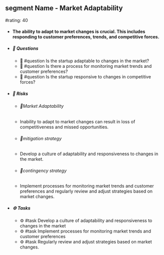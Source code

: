 ## segment Name - Market Adaptability
#rating: 40
- #### The ability to adapt to market changes is crucial. This includes responding to customer preferences, trends, and competitive forces.
- ##### 💭 Questions
  - 💭 #question Is the startup adaptable to changes in the market?
  - 💭 #question Is there a process for monitoring market trends and customer preferences?
  - 💭 #question Is the startup responsive to changes in competitive forces?
- ##### 🚨 Risks
  - ###### 🚨Market Adaptability
  - Inability to adapt to market changes can result in loss of competitiveness and missed opportunities.
  - ###### 🚨mitigation strategy
  - Develop a culture of adaptability and responsiveness to changes in the market.
  - ###### 🚨contingency strategy
  - Implement processes for monitoring market trends and customer preferences and regularly review and adjust strategies based on market changes.
- ##### ⚙️ Tasks
  - ⚙️ #task Develop a culture of adaptability and responsiveness to changes in the market
  - ⚙️ #task  Implement processes for monitoring market trends and customer preferences
  - ⚙️ #task  Regularly review and adjust strategies based on market changes.


